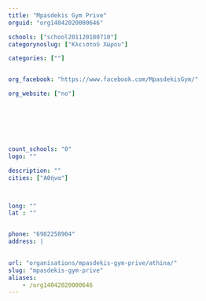 ```yaml
---
title: "Mpasdekis Gym Prive"
orguid: "org14042020000646"

schools: ["school201120180710"]
categorynoslug: ["Κλειστού Χώρου"]

categories: [""]


org_facebook: "https://www.facebook.com/MpasdekisGym/"

org_website: ["no"]







count_schools: "0"
logo: ""

description: ""
cities: ["Αθήνα"]



long: ""
lat : ""


phone: "6982258904"
address: |
    

url: "organisations/mpasdekis-gym-prive/athina/"
slug: "mpasdekis-gym-prive"
aliases:
    - /org14042020000646
---
```



